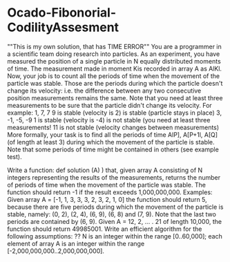 # Ocado-Fibonorial-CodilityAssesment
""This is my own solution, that has TIME ERROR""
You are a programmer in a scientific team doing research into particles.
As an experiment, you have measured the position of a single particle in N
equally distributed moments of time. The measurement made in moment
Kis recorded in array A as AlKl.
Now, your job is to count all the periods of time when the movement of
the particle was stable. Those are the periods during which the particle
doesn't change its velocity: i.e. the difference between any two
consecutive position measurements remains the same. Note that you
need at least three measurements to be sure that the particle didn't
change its velocity.
For example:
1,
7,
7
9
is stable (velocity is 2)
is stable (particle stays in
place)
3,
-1, -5,
-9
1
is stable (velocity is
-4)
is not stable (you need at least
three measurements!
11
is not stable (velocity changes
between measurements)
More formally, your task is to find all the periods of time AlP], A[P+1l,
A[Q] (of length at least 3) during which the movement of the particle is
stable. Note that some periods of time might be contained in others (see
example test).

Write a function:
def solution (A)
)
that, given array A consisting of N integers representing the results of the
measurements, returns the number of periods of time when the movement of the particle was stable. The function should return -1 if the
result exceeds 1,000,000,000.
Examples:
Given array A = [-1, 1, 3, 3, 3, 2, 3, 2, 1, 0] the function should return 5,
because there are five periods during which the movement of the particle
is stable, namely: (0, 2), (2, 4), (6, 9), (6, 8) and (7, 9). Note that the last two
periods are contained by (6, 9).
Given A = 12, 2, ...
. 21 of length 10,000, the function should return
49985001.
Write an efficient algorithm for the following assumptions:
??
N is an integer within the range [0..60,000];
each element of array A is an integer within the range
[-2,000,000,000..2,000,000,000].
